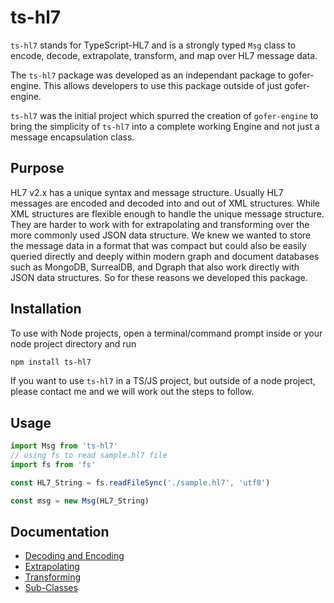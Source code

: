 # ts-hl7

`ts-hl7` stands for TypeScript-HL7 and is a strongly typed `Msg` class to encode, decode, extrapolate, transform, and map over HL7 message data.

The `ts-hl7` package was developed as an independant package to gofer-engine. This allows developers to use this package outside of just gofer-engine.

`ts-hl7` was the initial project which spurred the creation of `gofer-engine` to bring the simplicity of `ts-hl7` into a complete working Engine and not just a message encapsulation class.

## Purpose

HL7 v2.x has a unique syntax and message structure. Usually HL7 messages are encoded and decoded into and out of XML structures. While XML structures are flexible enough to handle the unique message structure. They are harder to work with for extrapolating and transforming over the more commonly used JSON data structure. We knew we wanted to store the message data in a format that was compact but could also be easily queried directly and deeply within modern graph and document databases such as MongoDB, SurrealDB, and Dgraph that also work directly with JSON data structures. So for these reasons we developed this package.

## Installation

To use with Node projects, open a terminal/command prompt inside or your node project directory and run

```sh
npm install ts-hl7
```

If you want to use `ts-hl7` in a TS/JS project, but outside of a node project, please contact me and we will work out the steps to follow.

## Usage

```ts
import Msg from 'ts-hl7'
// using fs to read sample.hl7 file
import fs from 'fs'

const HL7_String = fs.readFileSync('./sample.hl7', 'utf8')

const msg = new Msg(HL7_String)
```

## Documentation

- [Decoding and Encoding](./encoding-decoding.md)
- [Extrapolating](./extrapolating.md)
- [Transforming](./transforming.md)
- [Sub-Classes](./sub-classes.md)